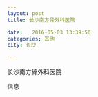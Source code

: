```yaml
--- 
layout: post 
title: 长沙南方骨外科医院

date:   2016-05-03 13:39:56 
categories: 其他  
city: 长沙
  
--- 
```

   
长沙南方骨外科医院

信息

